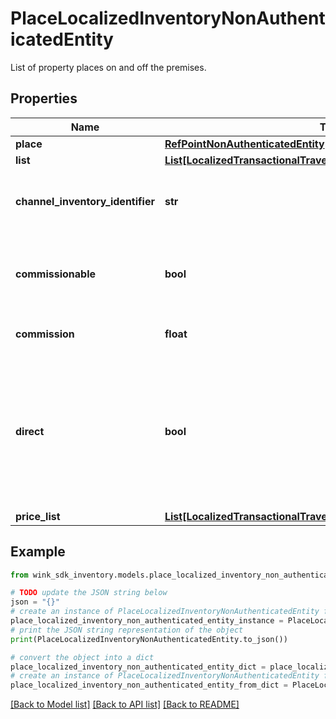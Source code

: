 # PlaceLocalizedInventoryNonAuthenticatedEntity

List of property places on and off the premises.

## Properties

Name | Type | Description | Notes
------------ | ------------- | ------------- | -------------
**place** | [**RefPointNonAuthenticatedEntity**](RefPointNonAuthenticatedEntity.md) |  | [optional] 
**list** | [**List[LocalizedTransactionalTravelInventoryNonAuthenticatedEntity]**](LocalizedTransactionalTravelInventoryNonAuthenticatedEntity.md) |  | [optional] 
**channel_inventory_identifier** | **str** | Channel blocking identifier referencing this record. | [optional] 
**commissionable** | **bool** | Whether this package is commissionable based on the incoming sales channel. | [optional] 
**commission** | **float** | The commission percentage. | [optional] 
**direct** | **bool** | Indicates whether the blocking from sales channel is direct or not. If you are a travel agent doing your own acquiring, this flag has to be true to make a booking. | [default to False]
**price_list** | [**List[LocalizedTransactionalTravelInventoryNonAuthenticatedEntity]**](LocalizedTransactionalTravelInventoryNonAuthenticatedEntity.md) |  | [optional] 

## Example

```python
from wink_sdk_inventory.models.place_localized_inventory_non_authenticated_entity import PlaceLocalizedInventoryNonAuthenticatedEntity

# TODO update the JSON string below
json = "{}"
# create an instance of PlaceLocalizedInventoryNonAuthenticatedEntity from a JSON string
place_localized_inventory_non_authenticated_entity_instance = PlaceLocalizedInventoryNonAuthenticatedEntity.from_json(json)
# print the JSON string representation of the object
print(PlaceLocalizedInventoryNonAuthenticatedEntity.to_json())

# convert the object into a dict
place_localized_inventory_non_authenticated_entity_dict = place_localized_inventory_non_authenticated_entity_instance.to_dict()
# create an instance of PlaceLocalizedInventoryNonAuthenticatedEntity from a dict
place_localized_inventory_non_authenticated_entity_from_dict = PlaceLocalizedInventoryNonAuthenticatedEntity.from_dict(place_localized_inventory_non_authenticated_entity_dict)
```
[[Back to Model list]](../README.md#documentation-for-models) [[Back to API list]](../README.md#documentation-for-api-endpoints) [[Back to README]](../README.md)


